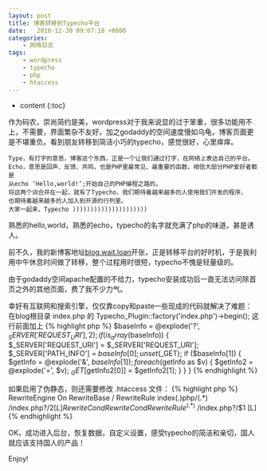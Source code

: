 ```yaml
---
layout: post
title: 博客转移到Typecho平台
date:   2010-12-30 09:07:18 +0800
categories:
    - 网络日志
tags:
    - wordpress
    - typecho
    - php
    - htaccess
---
```


* content
{:toc}


作为码农，崇尚简约是美，wordpress对于我来说显的过于笨重，很多功能用不上，不需要，界面繁杂不友好。加之godaddy的空间速度慢如乌龟，博客页面更是不堪重负。看到朋友转移到简洁小巧的typecho，感觉很好，心里痒痒。


<!--more-->


    Type，有打字的意思，博客这个东西，正是一个让我们通过打字，在网络上表达自己的平台。
    Echo，意思是回声、反馈、共鸣，也是PHP里最常见、最重要的函数，相信大部分PHP爱好者都是
    从echo ‘Hello,world!’;开始自己的PHP编程之路的。
    将这两个词合并在一起，就有了Typecho，我们期待着越来越多的人使用我们开发的程序，
    也期待着越来越多的人加入到开源的行列里。
    大家一起来，Typecho )))))))))))))))))))))

熟悉的hello,world，熟悉的echo，typecho的名字就充满了php的味道，甚是诱人。

前不久，我的新博客地址<a href="https://blog.wait.loan">blog.wait.loan</a>开张，正是转移平台的好时机，于是我利用中午休息时间做了转移，整个过程用时很短，typecho不愧是轻量级的。

由于godaddy空间apache配置的不给力，typecho安装成功后一直无法访问除首页之外的其他页面，费了我不少力气。

幸好有互联网和搜索引擎，仅仅靠copy和paste一些现成的代码就解决了难题：
在blog根目录 index.php 的 Typecho_Plugin::factory('index.php')->begin(); 这行前面加上
{% highlight php %}
$baseInfo = @explode('?', $_SERVER['REQUEST_URI'], 2);
if (is_array($baseInfo))
{
        $_SERVER['REQUEST_URI'] = $_SERVER['REQUEST_URI'];
        $_SERVER['PATH_INFO'] = $baseInfo[0];
        unset($_GET);
        if ($baseInfo[1])
        {
                $getInfo = @explode('&', $baseInfo[1]);
                foreach ($getInfo as $v)
                {
                        $getInfo2 = @explode('=', $v);
                        $_GET[$getInfo2[0]] = $getInfo2[1];
                }
        }
}
{% endhighlight %}

如果启用了伪静态，则还需要修改 .htaccess 文件：
{% highlight php %}
RewriteEngine On
RewriteBase /
RewriteRule index(\.)php/(.*) /index.php?/$2 [L]
RewriteCond %{REQUEST_FILENAME} !-f
RewriteCond %{REQUEST_FILENAME} !-d
RewriteRule ^(.*)$ /index.php?/$1 [L]
{% endhighlight %}


OK，成功进入后台，恢复数据，自定义设置，感受typecho的简洁和亲切，国人就应该支持国人的产品！

Enjoy!
